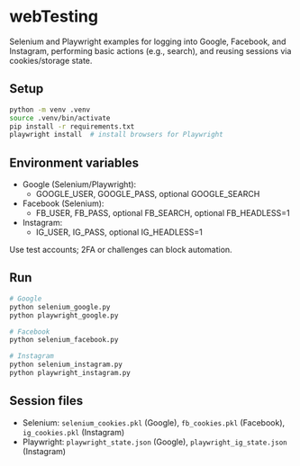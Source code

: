# webTesting

Selenium and Playwright examples for logging into Google, Facebook, and Instagram, performing basic actions (e.g., search), and reusing sessions via cookies/storage state.

## Setup

```bash
python -m venv .venv
source .venv/bin/activate
pip install -r requirements.txt
playwright install  # install browsers for Playwright
```

## Environment variables

- Google (Selenium/Playwright):
	- GOOGLE_USER, GOOGLE_PASS, optional GOOGLE_SEARCH
- Facebook (Selenium):
	- FB_USER, FB_PASS, optional FB_SEARCH, optional FB_HEADLESS=1
- Instagram:
	- IG_USER, IG_PASS, optional IG_HEADLESS=1

Use test accounts; 2FA or challenges can block automation.

## Run

```bash
# Google
python selenium_google.py
python playwright_google.py

# Facebook
python selenium_facebook.py

# Instagram
python selenium_instagram.py
python playwright_instagram.py
```

## Session files

- Selenium: `selenium_cookies.pkl` (Google), `fb_cookies.pkl` (Facebook), `ig_cookies.pkl` (Instagram)
- Playwright: `playwright_state.json` (Google), `playwright_ig_state.json` (Instagram)

